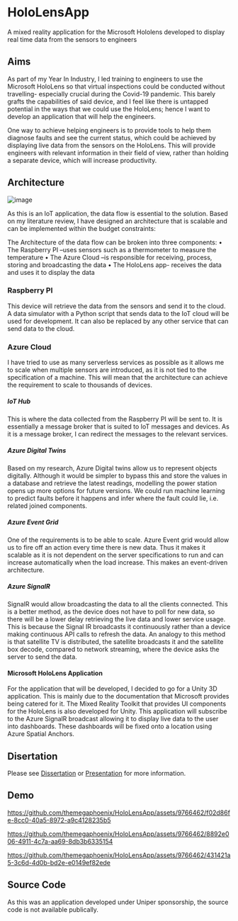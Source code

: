 # HoloLensApp
A mixed reality application for the Microsoft Hololens developed to display real time data from the sensors to engineers

## Aims
As part of my Year In Industry, I led training to engineers to use the Microsoft HoloLens so that virtual
inspections could be conducted without travelling- especially crucial during the Covid-19 pandemic.
This barely grafts the capabilities of said device, and I feel like there is untapped potential in the ways
that we could use the HoloLens; hence I want to develop an application that will help the engineers.

One way to achieve helping engineers is to provide tools to help them diagnose faults and see the
current status, which could be achieved by displaying live data from the sensors on the HoloLens. This
will provide engineers with relevant information in their field of view, rather than holding a separate
device, which will increase productivity.

## Architecture
![image](https://github.com/themegaphoenix/HoloLensApp/assets/9766462/d4d2b661-e97d-4517-a2e9-5637e15b4a1d)

As this is an IoT application, the data flow is essential to the solution. Based on my literature review, I have designed an architecture that is scalable and can be implemented within the budget constraints:

 The Architecture of the data flow can be broken into three components:
•	The Raspberry PI –uses sensors such as a thermometer to measure the temperature
•	The Azure Cloud –is responsible for receiving, process, storing and broadcasting the data
•	The HoloLens app- receives the data and uses it to display the data

### Raspberry PI
This device will retrieve the data from the sensors and send it to the cloud. A data simulator with a Python script that sends data to the IoT cloud will be used for development. It can also be replaced by any other service that can send data to the cloud. 

### Azure Cloud
I have tried to use as many serverless services as possible as it allows me to scale when multiple sensors are introduced, as it is not tied to the specification of a machine. This will mean that the architecture can achieve the requirement to scale to thousands of devices.
#####	IoT Hub
This is where the data collected from the Raspberry PI will be sent to. It is essentially a message broker that is suited to IoT messages and devices. As it is a message broker, I can redirect the messages to the relevant services.
#####		Azure Digital Twins
Based on my research, Azure Digital twins allow us to represent objects digitally. Although it would be simpler to bypass this and store the values in a database and retrieve the latest readings, modelling the power station opens up more options for future versions. We could run machine learning to predict faults before it happens and infer where the fault could lie, i.e. related joined components.
#####		Azure Event Grid
One of the requirements is to be able to scale. Azure Event grid would allow us to fire off an action every time there is new data. Thus it makes it scalable as it is not dependent on the server specifications to run and can increase automatically when the load increase. This makes an event-driven architecture.
#####		Azure SignalR
SignalR would allow broadcasting the data to all the clients connected. This is a better method, as the device does not have to poll for new data, so there will be a lower delay retrieving the live data and lower service usage. This is because the Signal IR broadcasts it continuously rather than a device making continuous API calls to refresh the data. An analogy to this method is that satellite TV is distributed, the satellite broadcasts it and the satellite box decode, compared to network streaming, where the device asks the server to send the data.
####	Microsoft HoloLens Application
For the application that will be developed, I decided to go for a Unity 3D application. This is mainly due to the documentation that Microsoft provides being catered for it. The Mixed Reality Toolkit that provides UI components for the HoloLens is also developed for Unity. This application will subscribe to the Azure SignalR broadcast allowing it to display live data to the user into dashboards. These dashboards will be fixed onto a location using Azure Spatial Anchors.


## Disertation
Please see [Dissertation](Dissertation.pdf) or [Presentation](Presentation.pptx) for more information.

## Demo

https://github.com/themegaphoenix/HoloLensApp/assets/9766462/f02d86fe-8cc0-40a5-8972-a9c4128235b5

https://github.com/themegaphoenix/HoloLensApp/assets/9766462/8892e006-4911-4c7a-aa69-8db3b6335154

https://github.com/themegaphoenix/HoloLensApp/assets/9766462/431421a5-3c6d-4d0b-bd2e-e0149ef82ede

## Source Code
As this was an application developed under Uniper sponsorship, the source code is not available publically.




